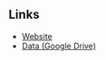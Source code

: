 ## Links ##
* [Website](https://ceeoinnovations.github.io/nepal_experiments/)
* [Data (Google Drive)](https://docs.google.com/spreadsheets/d/1U4aBBf9q97-BkLmzNtoMQ_Tocw36zD1ffxsuw3oacZ0/edit?usp=sharing)
